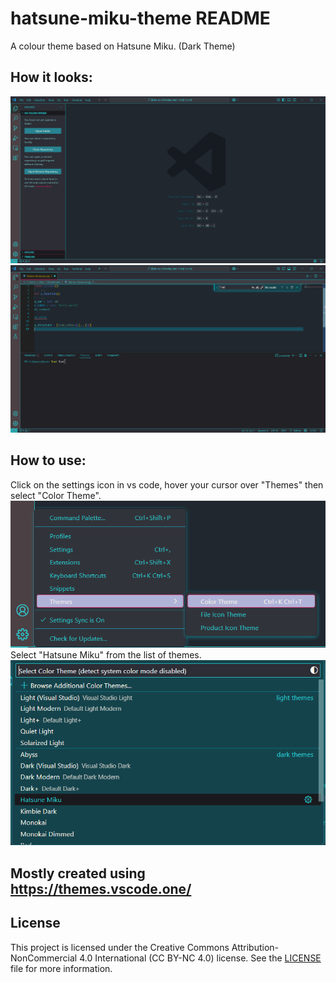 # hatsune-miku-theme README

A colour theme based on Hatsune Miku. (Dark Theme)

## How it looks:
![Image of the theme without the editor open](/Images/ScreenshotNoEditorView.png)
![Image of the theme with the editor open](/Images/ScreenshotEditorView.png)

## How to use:
Click on the settings icon in vs code, hover your cursor over "Themes" then select "Color Theme".
![Image of selecting theme 1](/Images/Howtouse1.png)
Select "Hatsune Miku" from the list of themes.
![Image of selecting theme 2](/Images/Howtouse2.png)

## Mostly created using https://themes.vscode.one/

## License

This project is licensed under the Creative Commons Attribution-NonCommercial 4.0 International (CC BY-NC 4.0) license. See the [LICENSE](LICENSE) file for more information.